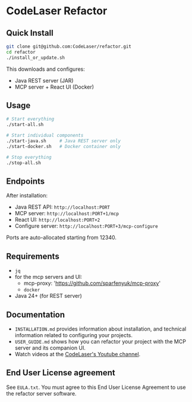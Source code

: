 CodeLaser Refactor
==================

## Quick Install

```bash
git clone git@github.com:CodeLaser/refactor.git
cd refactor
./install_or_update.sh
```

This downloads and configures:
- Java REST server (JAR)
- MCP server + React UI (Docker)

## Usage

```bash
# Start everything
./start-all.sh

# Start individual components  
./start-java.sh     # Java REST server only
./start-docker.sh   # Docker container only

# Stop everything
./stop-all.sh
```

## Endpoints

After installation:
- Java REST API: `http://localhost:PORT`
- MCP server: `http://localhost:PORT+1/mcp`
- React UI: `http://localhost:PORT+2`
- Configure server: `http://localhost:PORT+3/mcp-configure`

Ports are auto-allocated starting from 12340.

## Requirements

- `jq`
- for the mcp servers and UI:
  -  mcp-proxy: 'https://github.com/sparfenyuk/mcp-proxy' 
  - `docker`
- Java 24+ (for REST server)

## Documentation

- `INSTALLATION.md` provides information about installation, and technical information related to configuring your projects.
- `USER_GUIDE.md` shows how you can refactor your project with the MCP server and its companion UI.
- Watch videos at the [CodeLaser's Youtube channel](https://www.youtube.com/@codelaser-refactoring).

## End User License agreement

See `EULA.txt`.
You must agree to this End User License Agreement to use the refactor server software.

